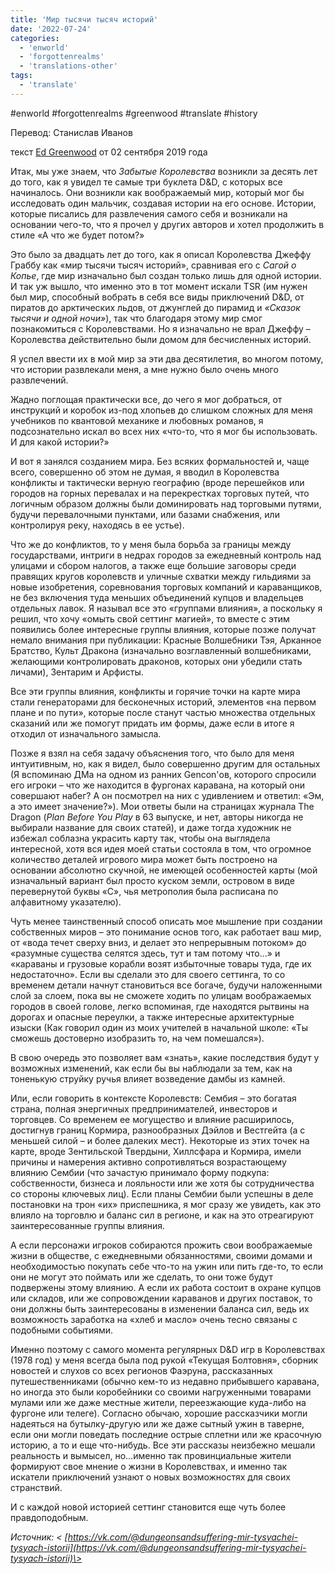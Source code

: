 ```yaml
---
title: 'Мир тысячи тысяч историй'
date: '2022-07-24'
categories:
  - 'enworld'
  - 'forgottenrealms'
  - 'translations-other'
tags:
  - 'translate'
---
```


#enworld #forgottenrealms #greenwood #translate #history

Перевод: Станислав Иванов

текст [Ed Greenwood](https://vk.com/away.php?to=https://www.enworld.org/forum/member.php?7010779-Ed-Greenwood&cc_key=) от 02 сентября 2019 года

Итак, мы уже знаем, что _Забытые Королевства_ возникли за десять лет до того, как я увидел те самые три буклета D&D, с которых все начиналось. Они возникли как воображаемый мир, который мог бы исследовать один мальчик, создавая истории на его основе. Истории, которые писались для развлечения самого себя и возникали на основании чего-то, что я прочел у других авторов и хотел продолжить в стиле «А что же будет потом?»

Это было за двадцать лет до того, как я описал Королевства Джеффу Граббу как «мир тысячи тысяч историй», сравнивая его с _Сагой о Копье_, где мир изначально был создан только лишь для одной истории. И так уж вышло, что именно это в тот момент искали TSR (им нужен был мир, способный вобрать в себя все виды приключений D&D, от пиратов до арктических льдов, от джунглей до пирамид и _«Сказок тысячи и одной ночи»_), так что благодаря этому мир смог познакомиться с Королевствами. Но я изначально не врал Джеффу – Королевства действительно были домом для бесчисленных историй.

Я успел ввести их в мой мир за эти два десятилетия, во многом потому, что истории развлекали меня, а мне нужно было очень много развлечений.

Жадно поглощая практически все, до чего я мог добраться, от инструкций и коробок из-под хлопьев до слишком сложных для меня учебников по квантовой механике и любовных романов, я подсознательно искал во всех них «что-то, что я мог бы использовать. И для какой истории?»

И вот я занялся созданием мира. Без всяких формальностей и, чаще всего, совершенно об этом не думая, я вводил в Королевства конфликты и тактически верную географию (вроде перешейков или городов на горных перевалах и на перекрестках торговых путей, что логичным образом должны были доминировать над торговыми путями, будучи перевалочными пунктами, или базами снабжения, или контролируя реку, находясь в ее устье).

Что же до конфликтов, то у меня была борьба за границы между государствами, интриги в недрах городов за ежедневный контроль над улицами и сбором налогов, а также еще большие заговоры среди правящих кругов королевств и уличные схватки между гильдиями за новые изобретения, соревнования торговых компаний и караванщиков, не без включения туда меньших объединений купцов и владельцев отдельных лавок. Я называл все это «группами влияния», а поскольку я решил, что хочу «омыть свой сеттинг магией», то вместе с этим появились более интересные группы влияния, которые позже получат немало внимания при публикации: Красные Волшебники Тэя, Арканное Братство, Культ Дракона (изначально возглавленный волшебниками, желающими контролировать драконов, которых они убедили стать личами), Зентарим и Арфисты.

Все эти группы влияния, конфликты и горячие точки на карте мира стали генераторами для бесконечных историй, элементов «на первом плане и по пути», которые после станут частью множества отдельных сказаний или же помогут придать им формы, даже если в итоге я отходил от изначального замысла.

Позже я взял на себя задачу объяснения того, что было для меня интуитивным, но, как я видел, было совершенно другим для остальных (Я вспоминаю ДМа на одном из ранних Gencon'ов, которого спросили его игроки – что же находится в фургонах каравана, на который они совершают набег? А он посмотрел на них с удивлением и ответил: «Эм, а это имеет значение?»). Мои ответы были на страницах журнала The Dragon (_Plan Before You Play_ в 63 выпуске, и нет, авторы никогда не выбирали название для своих статей), и даже тогда художник не избежал соблазна украсить карту так, чтобы она выглядела интересной, хотя вся идея моей статьи состояла в том, что огромное количество деталей игрового мира может быть построено на основании абсолютно скучной, не имеющей особенностей карты (мой изначальный вариант был просто куском земли, островом в виде перевернутой буквы «С», чья метрополия была расписана по алфавитному указателю).

Чуть менее таинственный способ описать мое мышление при создании собственных миров – это понимание основ того, как работает ваш мир, от «вода течет сверху вниз, и делает это непрерывным потоком» до «разумные существа селятся здесь, тут и там потому что…» и «караваны и грузовые корабли возят избыточные товары туда, где их недостаточно». Если вы сделали это для своего сеттинга, то со временем детали начнут становиться все богаче, будучи наложенными слой за слоем, пока вы не сможете ходить по улицам воображаемых городов в своей голове, легко вспоминая, где находятся рытвины на дорогах и опасные переулки, а также интересные архитектурные изыски (Как говорил один из моих учителей в начальной школе: «Ты сможешь достоверно изобразить то, на чем помешался»).

В свою очередь это позволяет вам «знать», какие последствия будут у возможных изменений, как если бы вы наблюдали за тем, как на тоненькую струйку ручья влияет возведение дамбы из камней.

Или, если говорить в контексте Королевств: Сембия – это богатая страна, полная энергичных предпринимателей, инвесторов и торговцев. Со временем ее могущество и влияние расширилось, достигнув границ Кормира, разнообразных Дэйлов и Вестгейта (а с меньшей силой – и более далеких мест). Некоторые из этих точек на карте, вроде Зентильской Твердыни, Хиллсфара и Кормира, имели причины и намерения активно сопротивляться возрастающему влиянию Сембии (что зачастую принимало форму подкупа: собственности, бизнеса и лояльности или же хотя бы сотрудничества со стороны ключевых лиц). Если планы Сембии были успешны в деле постановки на трон «их» приспешника, я мог сразу же увидеть, как это влияло на торговлю и баланс сил в регионе, и как на это отреагируют заинтересованные группы влияния.

А если персонажи игроков собираются прожить свои воображаемые жизни в обществе, с ежедневными обязанностями, своими домами и необходимостью покупать себе что-то на ужин или пить где-то, то если они не могут это поймать или же сделать, то они тоже будут подвержены этому влиянию. А если их работа состоит в охране купцов или складов, или же сопровождении караванов и других поставок, то они должны быть заинтересованы в изменении баланса сил, ведь их возможность заработка на «хлеб и масло» очень тесно связаны с подобными событиями.

Именно поэтому с самого момента регулярных D&D игр в Королевствах (1978 год) у меня всегда была под рукой «Текущая Болтовня», сборник новостей и слухов со всех регионов Фаэруна, рассказанных путешественниками (обычно кем-то из недавно прибывшего каравана, но иногда это были коробейники со своими нагруженными товарами мулами или же даже местные жители, переезжающие куда-либо на фургоне или телеге). Согласно обычаю, хорошие рассказчики могли надеяться на бутылку-другую или же даже сытный ужин в таверне, если они могли поведать последние острые сплетни или же красочную историю, а то и еще что-нибудь. Все эти рассказы неизбежно мешали реальность и вымысел, но…именно так провинциальные жители формируют свое мнение о жизни в Королевствах, и именно так искатели приключений узнают о новых возможностях для своих странствий.

И с каждой новой историей сеттинг становится еще чуть более правдоподобным.

_Источник: < [https://vk.com/@dungeonsandsuffering-mir-tysyachei-tysyach-istorii](https://vk.com/@dungeonsandsuffering-mir-tysyachei-tysyach-istorii)\>_
